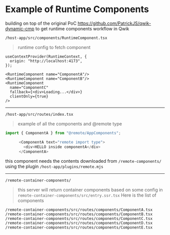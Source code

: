 # Example of Runtime Components

building on top of the original PoC https://github.com/PatrickJS/qwik-dynamic-cmp to get runtime components workflow in Qwik

`/host-app/src/components/RuntimeComponent.tsx`
> runtime config to fetch component
```tsx
useContextProvider(RuntimeContext, {
  origin: "http://localhost:4173",
});

<RuntimeComponent name="ComponentA"/>
<RuntimeComponent name="ComponentB"/>
<RuntimeComponent
  name="ComponentC"
  fallback={<div>Loading...</div>}
  clientOnly={true}
/>
```

---
`/host-app/src/routes/index.tsx`
> example of all the components and @remote type
```javascript
import { ComponentA } from "@remote/AppComponents";

      <ComponentA text="remote import type">
        <div>HELLO inside componentA</div>
      </ComponentA>

```
this component needs the contents downloaded from `/remote-components/` using the plugin `/host-app/plugins/remote.mjs`

---
`/remote-container-components/`
> this server will return container components based on some config in `remote-container-components/src/entry.ssr.tsx`
> Here is the list of components
```
/remote-container-components/src/routes/components/ComponentA.tsx
/remote-container-components/src/routes/components/ComponentB.tsx
/remote-container-components/src/routes/components/ComponentC.tsx
/remote-container-components/src/routes/components/ComponentD.tsx
/remote-container-components/src/routes/components/ComponentE.tsx
```
